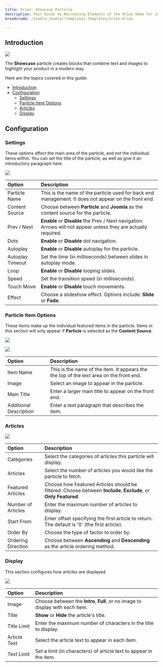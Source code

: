 ```yaml
---
title: Orion: Showcase Particle
description: Your Guide to Recreating Elements of the Orion Demo for Joomla
breadcrumb: /joomla:Joomla/!templates:Templates/orion:Orion

---
```


## Introduction

![](assets/particle_showcase1.png)

The **Showcase** particle creates blocks that combine text and images to highlight your product in a modern way.

Here are the topics covered in this guide:

- [Introduction](#introduction)
- [Configuration](#configuration)
  - [Settings](#settings)
  - [Particle Item Options](#particle-item-options)
  - [Articles](#articles)
  - [Display](#display)

## Configuration

### Settings

These options affect the main area of the particle, and not the individual items within. You can set the title of the particle, as well as give it an introductory paragraph here.

![](assets/particle_showcase2.png)

| Option                | Description                                                                                                     |
| :------               | :------                                                                                                         |
| Particle Name         | This is the name of the particle used for back end management. It does not appear on the front end.             |
| Content Source        | Choose between **Particle** and **Joomla** as the content source for the particle.                              |
| Prev / Next           | **Enable** or **Disable** the Prev / Next navigation. Arrows will not appear unless they are actually required. |
| Dots                  | **Enable** or **Disable** dot navigation.                                                                       |
| Autoplay              | **Enable** or **Disable** autoplay for the particle.                                                            |
| Autoplay Timeout      | Set the time (in milliseconds) between slides in autoplay mode.                                                 |
| Loop                  | **Enable** or **Disable** looping slides.                                                                       |
| Speed                 | Set the transition speed (in milliseconds).                                                                     |
| Touch Move            | **Enable** or **Disable** touch movements.                                                                      |
| Effect                | Choose a slideshow effect. Options include: **Slide** or **Fade**.                                              |


### Particle Item Options

These items make up the individual featured items in the particle. Items in this section will only appear if **Particle** is selected as the **Content Source**.

![](assets/particle_showcase3.png)

![](assets/particle_showcase4.png)

| Option                 | Description                                                                                 |
| :-----------------     | :------------------------------------------------------------------------------------------ |
| Item Name              | This is the name of the item. It appears the the top of the text area on the front end.     |
| Image                  | Select an image to appear in the particle.                                                  |
| Main Title             | Enter a larger main title to appear on the front end.                                       |
| Additional Description | Enter a text paragraph that describes the item.                                             |

### Articles

![](assets/particle_showcase5.png)

| Option             | Description                                                                                                     |
| :----------------- | :-------------------------------------------------------------------------------------------------------------- |
| Categories         | Select the categories of articles this particle will display.                                                   |
| Articles           | Select the number of articles you would like the particle to fetch.                                             |
| Featured Articles  | Choose how Featured Articles should be filtered. Choose between **Include**, **Exclude**, or **Only Featured**. |
| Number of Articles | Enter the maximum number of articles to display.                                                                |
| Start From         | Enter offset specifying the first article to return. The default is '0' (the first article).                    |
| Order By           | Choose the type of factor to order by.                                                                          |
| Ordering Direction | Choose between **Ascending** and **Descending** as the article ordering method.                                 |

### Display

This section configures how articles are displayed.

![](assets/particle_showcase6.png)

| Option       | Description                                                                                        |
| :----------- | :------------------------------------------------------------------------------------------------- |
| Image        | Choose between the **Intro**, **Full**, or no image to display with each item.                     |
| Title        | **Show** or **Hide** the article's title.                                                          |
| Title Limit  | Enter the maximum number of characters in the title to display.                                    |
| Article Text | Select the article text to appear in each item.                                                    |
| Text Limit   | Set a limit (in characters) of article text to appear in the item.                                 |
